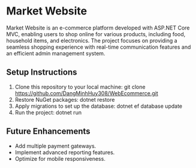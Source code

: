 # Market Website
Market Website is an e-commerce platform developed with ASP.NET Core MVC, enabling users to shop online for various products, including food, household items, and electronics. The project focuses on providing a seamless shopping experience with real-time communication features and an efficient admin management system.

## Setup Instructions
1. Clone this repository to your local machine: git clone https://github.com/DangMinhHuy308/WebEcommerce.git
2. Restore NuGet packages: dotnet restore
3. Apply migrations to set up the database: dotnet ef database update
4. Run the project: dotnet run

## Future Enhancements
* Add multiple payment gateways.
* Implement advanced reporting features.
* Optimize for mobile responsiveness.

